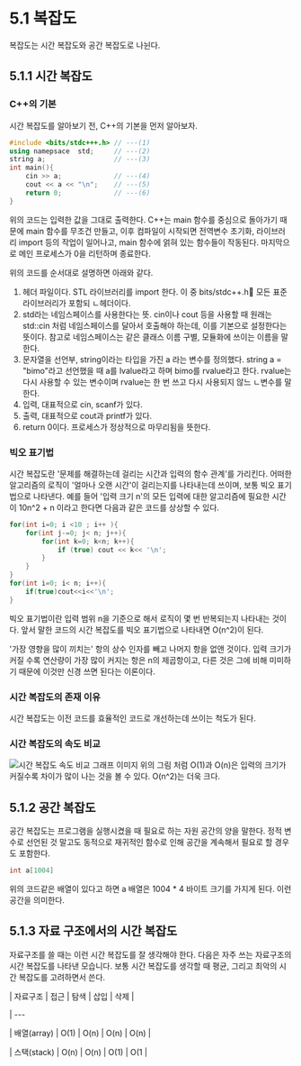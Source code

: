 # 5.1 복잡도
복잡도는 시간 복잡도와 공간 복잡도로 나뉜다. 

## 5.1.1 시간 복잡도
### C++의 기본
시간 복잡도를 알아보기 전, C++의 기본을 먼저 알아보자.

``` C++ 
#include <bits/stdc+++.h> // ---(1)
using namepsace  std;     // ---(2)
string a;                 // ---(3)
int main(){               
    cin >> a;             // ---(4)
    cout << a << "\n";    // ---(5)
    return 0;             // ---(6)
}
```
위의 코드는 입력한 값을 그대로 출력한다. 
C++는 main 함수를 중심으로 돌아가기 때문에 main 함수를 무조건 만들고, 이후 컴파일이 시작되면 전역변수 초기화, 라이브러리 import 등의 작업이 일어나고, main 함수에 얽혀 있는 함수들이 작동된다. 
마지막으로 메인 프로세스가 0을 리턴하며 종료한다. 

위의 코드를 순서대로 설명하면 아래와 같다. 
1. 헤더 파일이다. STL 라이브러리를 import 한다.  이 중 bits/stdc++.h 모든 표준 라이브러리가 포함되 ㄴ헤더이다. 
2. std라는 네임스페이스를 사용한다는 뜻. cin이나 cout 등을 사용할 때 원래는 std::cin 처럼 네임스페이스를 달아서 호출해야 하는데, 이를 기본으로 설정한다는 뜻이다. 참고로 네임스페이스는 같은 클래스 이름 구별, 모듈화에 쓰이는 이름을 말한다. 
3. 문자열을 선언부, string이라는 타입을 가진 a 라는 변수를 정의했다. 
    string a = "bimo"라고 선언했을 때 a를 lvalue라고 하며  bimo를 rvalue라고 한다. 
    rvalue는 다시 사용할 수 있는 변수이며 rvalue는 한 번 쓰고 다시 사용되지 않느 ㄴ변수를 말한다. 
4. 입력, 대표적으로 cin, scanf가 있다. 
5. 출력, 대표적으로 cout과 printf가 있다. 
6. return 0이다. 프로세스가 정상적으로 마무리됨을 뜻한다.  

### 빅오 표기법 
시간 복잡도란 '문제를 해결하는데 걸리는 시간과 입력의 함수 관계'를 가리킨다. 
어떠한 알고리즘의 로직이 '얼마나 오랜 시간'이 걸리는지를 나타내는데 쓰이며, 보통 빅오 표기법으로 나타낸다. 
예를 들어 '입력 크기 n'의 모든 입력에 대한 알고리즘에 필요한 시간이 10n^2 + n 이라고 한다면 다음과 같은 코드를 상상할 수 있다. 

```C++
for(int i=0; i <10 ; i++ ){
    for(int j-=0; j< n; j++){
        for(int k=0; k<n; k++){
            if (true) cout << k<< '\n';
        }
    }
}
for(int i=0; i< n; i++){
    if(true)cout<<i<<'\n';
}
```
빅오 표기법이란 입력 범위 n을 기준으로 해서 로직이 몇 번 반복되는지 나타내는 것이다. 
앞서 말한 코드의 시간 복잡도를 빅오 표기법으로 나타내면 O(n^2)이 된다. 

'가장 영향을 많이 끼치는' 항의 상수 인자를 빼고 나머지 항을 없앤 것이다. 
입력 크기가 커질 수록 연산량이 가장 많이 커지는 항은 n의 제곱항이고, 다른 것은 그에 비해 미미하기 때문에 이것만 신경 쓰면 된다는 이론이다. 

### 시간 복잡도의 존재 이유
시간 복잡도는 이전 코드를 효율적인 코드로 개선하는데 쓰이는 척도가 된다.

### 시간 복잡도의 속도 비교
![시간 복잡도 속도 비교 그래프 이미지](https://t1.daumcdn.net/cfile/tistory/25047340590B923732)
위의 그림 처럼 O(1)과 O(n)은 입력의 크기가 커질수록 차이가 많이 나는 것을 볼 수 있다. O(n^2)는 더욱 크다.

## 5.1.2 공간 복잡도
공간 복잡도는 프로그램을 실행시켰을 때 필요로 하는 자원 공간의 양을 말한다. 
정적 변수로 선언된 것 말고도 동적으로 재귀적인 함수로 인해 공간을 계속해서 필요로 할 경우도 포함한다. 

```C++
int a[1004]
```

위의 코드같은 배열이 있다고 하면 a 배열은 1004 * 4 바이트 크기를 가지게 된다. 이런 공간을 의미한다. 

## 5.1.3 자료 구조에서의 시간 복잡도
자료구조를 쓸 때는 이런 시간 복잡도를 잘 생각해야 한다. 
다음은 자주 쓰는 자료구조의 시간 복잡도를 나타낸 모습니다. 
보통 시간 복잡도를 생각할 때 평균, 그리고 최악의 시간 복잡도를 고려하면서 쓴다. 

| 자료구조 | 접근 | 탐색 | 삽입 | 삭제 |

| ---

| 배열(array) | O(1) | O(n) | O(n) | O(n) |
 
| 스택(stack) | O(n) | O(n) | O(1) | O(1 | 